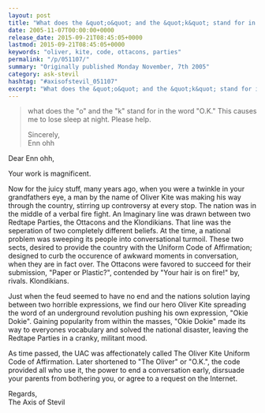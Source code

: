 ```yaml
---
layout: post
title: "What does the &quot;o&quot; and the &quot;k&quot; stand for in the word &quot;O.K.&quot;?"
date: 2005-11-07T00:00:00+0000
release_date: 2015-09-21T08:45:05+0000
lastmod: 2015-09-21T08:45:05+0000
keywords: "oliver, kite, code, ottacons, parties"
permalink: "/p/051107/"
summary: "Originally published Monday November, 7th 2005"
category: ask-stevil
hashtag: "#axisofstevil_051107"
excerpt: "What does the &quot;o&quot; and the &quot;k&quot; stand for in the word &quot;O.K.&quot;? and other great questions from Monday November, 7th 2005"
---
```


> what does the "o" and the "k" stand for in the word "O.K." This causes me to lose sleep at night. Please help.
> 
> Sincerely,  
> Enn ohh

Dear Enn ohh,

Your work is magnificent. 

Now for the juicy stuff, many years ago, when you were a twinkle in your grandfathers eye, a man by the name of Oliver Kite was making his way through the country, stirring up controversy at every stop. The nation was in the middle of a verbal fire fight. An Imaginary line was drawn between two Redtape Parties, the Ottacons and the Klondikians. That line was the seperation of two completely different beliefs. At the time, a national problem was sweeping its people into conversational turmoil. These two sects, desired to provide the country with the Uniform Code of Affirmation; designed to curb the occurence of awkward moments in conversation, when they are in fact over. The Ottacons were favored to succeed for their submission, "Paper or Plastic?", contended by "Your hair is on fire!" by, rivals. Klondikians. 

Just when the feud seemed to have no end and the nations solution laying between two horrible expressions, we find our hero Oliver Kite spreading the word of an underground revolution pushing his own expression, "Okie Dokie". Gaining popularity from within the masses, "Okie Dokie" made its way to everyones vocabulary and solved the national disaster, leaving the Redtape Parties in a cranky, militant mood.

As time passed, the UAC was affectionately called The Oliver Kite Uniform Code of Affirmation. Later shortened to "The Oliver" or "O.K.", the code provided all who use it, the power to end a conversation early, disrsuade your parents from bothering you, or agree to a request on the Internet.

Regards,  
The Axis of Stevil

